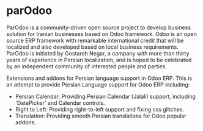 # parOdoo
ParOdoo is a community-driven open source project to develop business solution for Iranian businesses based on Odoo framework. Odoo is an open source ERP framework with remarkable international credit that will be localized and also developed based on local business requirements. ParOdoo is initiated by Gostareh Negar, a company with more than thirty years of experience in Persian localization, and is hoped to be celebrated by an independent community of interested people and parties.

Extensions and addons for Persian language support in Odoo ERP.
This is an attempt to provide Persian Language support for Odoo ERP including:
* Persian Calendar: Providing Persian Calendar (Jalali) support, including 'DatePicker' and Calendar controls.
* Right to Left: Providing right-to-left support and fixing css glitches.
* Translation: Providing smooth Persian translations for Odoo popular addons.
